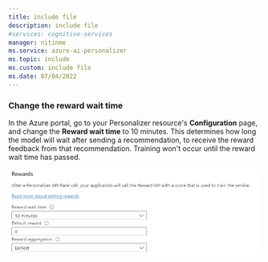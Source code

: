 ```yaml
---
title: include file
description: include file
#services: cognitive-services
manager: nitinme
ms.service: azure-ai-personalizer
ms.topic: include
ms.custom: include file
ms.date: 07/04/2022
---
```

### Change the reward wait time

In the Azure portal, go to your Personalizer resource's **Configuration** page, and change the **Reward wait time** to 10 minutes. This determines how long the model will wait after sending a recommendation, to receive the reward feedback from that recommendation. Training won't occur until the reward wait time has passed.

![Change reward wait time](../media/settings/configure-reward-wait-time.png)

